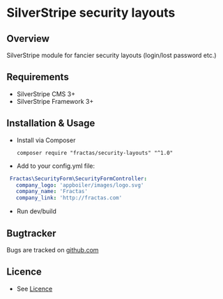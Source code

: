 # SilverStripe security layouts

## Overview
SilverStripe module for fancier security layouts (login/lost password etc.)

## Requirements
- SilverStripe CMS 3+
- SilverStripe Framework 3+

## Installation & Usage
- Install via Composer
  ```
  composer require "fractas/security-layouts" "^1.0"
  ```
- Add to your config.yml file:
```yml
 Fractas\SecurityForm\SecurityFormController:
   company_logo: 'appboiler/images/logo.svg'
   company_name: 'Fractas'
   company_link: 'http://fractas.com'
```
- Run dev/build

## Bugtracker

Bugs are tracked on [github.com](https://github.com/fractaslabs/silverstripe-security-layouts/issues)

## Licence

- See [Licence](https://github.com/fractaslabs/silverstripe-security-layouts/blob/master/LICENSE)
